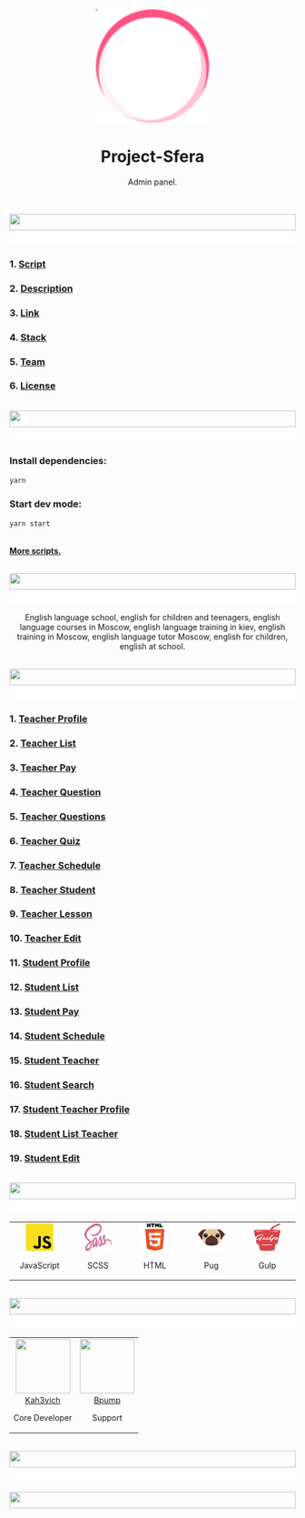 <div align="center"><img width="200" height="200" src="https://raw.githubusercontent.com/kah3vich/Project-Sfera/master/src/svg/menu/logos.svg"><br /><h1>Project-Sfera</h1><p>Admin panel.</p><br /></div><div align="center"><br /><img src="https://raw.githubusercontent.com/kah3vich/readme-project-base/main/assets/svg/tableOfContents.svg" alt="" width="100%" height="29px"><br /><img src="https://raw.githubusercontent.com/kah3vich/readme-project-base/main/assets/gif/line.gif" alt="" width="100%" height="20px"><br /></div>

### 1. <a href="#script">Script</a>

### 2. <a href="#description">Description</a>

### 3. <a href="#link">Link</a>

### 4. <a href="#stack">Stack</a>

### 5. <a href="#team">Team</a>

### 6. <a href="#license">License</a>

<div align="center" id="script"><br /><img src="https://raw.githubusercontent.com/kah3vich/readme-project-base/main/assets/svg/script.svg" alt="" width="100%" height="29px"><br /><img src="https://raw.githubusercontent.com/kah3vich/readme-project-base/main/assets/gif/line.gif" alt="" width="100%" height="20px"><br /></div>

### Install dependencies: 

```bash
yarn
```

### Start dev mode:

```bash
yarn start
```

<br /><a href="https://github.com/kah3vich/Gulp-RS/blob/set/readme.md#script" target="_blank"><b>More scripts.</b></a><br /><div align="center" id="description"><br /><img src="https://raw.githubusercontent.com/kah3vich/readme-project-base/main/assets/svg/description.svg" alt="" width="100%" height="29px"><br /><img src="https://raw.githubusercontent.com/kah3vich/readme-project-base/main/assets/gif/line.gif" alt="" width="100%" height="20px"><br /></div><div align="center"><p>English language school, english for children and teenagers, english language courses in Moscow, english language training in kiev, english training in Moscow, english language tutor Moscow, english for children, english at school.</p></div><div align="center" id="link"><br /><img src="https://raw.githubusercontent.com/kah3vich/readme-project-base/main/assets/svg/link.svg" alt="" width="100%" height="29px"><br /><img src="https://raw.githubusercontent.com/kah3vich/readme-project-base/main/assets/gif/line.gif" alt="" width="100%" height="20px"><br /></div>

### 1. <a href="https://kah3vich.github.io/Project-Sfera/public/t-profile.html">Teacher Profile</a>

### 2. <a href="https://kah3vich.github.io/Project-Sfera/public/t-list.html">Teacher List</a>

### 3. <a href="https://kah3vich.github.io/Project-Sfera/public/t-pay.html">Teacher Pay</a>

### 4. <a href="https://kah3vich.github.io/Project-Sfera/public/t-question.html">Teacher Question</a>

### 5. <a href="https://kah3vich.github.io/Project-Sfera/public/t-questions.html">Teacher Questions</a>

### 6. <a href="https://kah3vich.github.io/Project-Sfera/public/t-quiz.html">Teacher Quiz</a>

### 7. <a href="https://kah3vich.github.io/Project-Sfera/public/t-schedule.html">Teacher Schedule</a>

### 8. <a href="https://kah3vich.github.io/Project-Sfera/public/t-student.html">Teacher Student</a>

### 9. <a href="https://kah3vich.github.io/Project-Sfera/public/t-lesson.html">Teacher Lesson</a>

### 10. <a href="https://kah3vich.github.io/Project-Sfera/public/t-edit.html">Teacher Edit</a>

### 11. <a href="https://kah3vich.github.io/Project-Sfera/public/s-profile.html">Student Profile</a>

### 12. <a href="https://kah3vich.github.io/Project-Sfera/public/s-list.html">Student List</a>

### 13. <a href="https://kah3vich.github.io/Project-Sfera/public/s-pay.html">Student Pay</a>

### 14. <a href="https://kah3vich.github.io/Project-Sfera/public/s-schedule.html">Student Schedule</a>

### 15. <a href="https://kah3vich.github.io/Project-Sfera/public/s-teacher.html">Student Teacher</a>

### 16. <a href="https://kah3vich.github.io/Project-Sfera/public/s-search.html">Student Search</a>

### 17. <a href="https://kah3vich.github.io/Project-Sfera/public/s-profiles.html">Student Teacher Profile</a>

### 18. <a href="https://kah3vich.github.io/Project-Sfera/public/s-found.html">Student List Teacher</a>

### 19. <a href="https://kah3vich.github.io/Project-Sfera/public/s-edit.html">Student Edit</a>

<div align="center" id="stack"><br /><img src="https://raw.githubusercontent.com/kah3vich/readme-project-base/main/assets/svg/stack.svg" alt="" width="100%" height="29px"><br /><img src="https://raw.githubusercontent.com/kah3vich/readme-project-base/main/assets/gif/line.gif" alt="" width="100%" height="20px"><br /></div><table align="center"><tr><td align="center" width="96"><a href="#"><img src="https://raw.githubusercontent.com/kah3vich/kah3vich/main/assets/icon/javascript.svg" width="48" height="48" alt="JavaScript" /></a><br /><p>JavaScript</p></td>
<td align="center" width="96"><a href="#"><img src="https://raw.githubusercontent.com/kah3vich/kah3vich/main/assets/icon/scss.svg" width="48" height="48" alt="SCSS" /></a><br /><p>SCSS</p></td>
<td align="center" width="96"><a href="#"><img src="https://raw.githubusercontent.com/kah3vich/kah3vich/main/assets/icon/html5.svg" width="48" height="48" alt="HTML" /></a><br /><p>HTML</p></td>
<td align="center" width="96"><a href="#"><img src="https://raw.githubusercontent.com/kah3vich/kah3vich/main/assets/icon/pug.svg" width="48" height="48" alt="Pug" /></a><br /><p>Pug</p></td>
<td align="center" width="96"><a href="#"><img src="https://raw.githubusercontent.com/kah3vich/kah3vich/main/assets/icon/gulp.svg" width="48" height="48" alt="Gulp" /></a><br /><p>Gulp</p></td>
</tr></table>

<div align="center" id="team"><br /><img src="https://raw.githubusercontent.com/kah3vich/readme-project-base/main/assets/svg/team.svg" alt="" width="100%" height="29px"><br /><img src="https://raw.githubusercontent.com/kah3vich/readme-project-base/main/assets/gif/line.gif" alt="" width="100%" height="20px"><br /></div><table align="center"><tr><td align="center" valign="top"><img width="96" height="96" src="https://github.com/kah3vich.png?s=96"><br /><a href="https://github.com/kah3vich">Kah3vich</a><p>Core Developer</p></td>
<td align="center" valign="top"><img width="96" height="96" src="https://github.com/bpump.png?s=96"><br /><a href="https://github.com/pbump">Bpump</a><p>Support</p></td>
</tr></table><div align="center" id="license"><br /><img src="https://raw.githubusercontent.com/kah3vich/readme-project-base/main/assets/svg/license.svg" alt="" width="100%" height="29px"><br /><img src="https://raw.githubusercontent.com/kah3vich/readme-project-base/main/assets/gif/line.gif" alt="" width="100%" height="20px"><br /></div><a href="https://github.com/kah3vich/readme-project-base/blob/main/LICENSE"><br /><img src="https://raw.githubusercontent.com/kah3vich/readme-project-base/main/assets/svg/licenseContent.svg" alt="" width="100%" height="29px"><br /></a>

<!-- ! by kah3vich -->